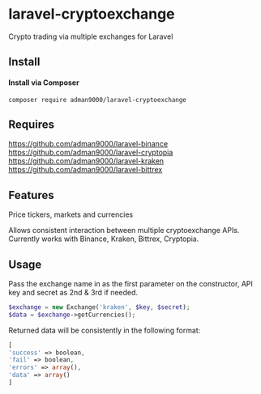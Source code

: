 # laravel-cryptoexchange
Crypto trading via multiple exchanges for Laravel

## Install

#### Install via Composer

```
composer require adman9000/laravel-cryptoexchange
```

## Requires

https://github.com/adman9000/laravel-binance
https://github.com/adman9000/laravel-cryptopia
https://github.com/adman9000/laravel-kraken
https://github.com/adman9000/laravel-bittrex

## Features

Price tickers, markets and currencies

Allows consistent interaction between multiple cryptoexchange APIs. Currently works with Binance, Kraken, Bittrex, Cryptopia.

## Usage

Pass the exchange name in as the first parameter on the constructor, API key and secret as 2nd & 3rd if needed.

```php
$exchange = new Exchange('kraken', $key, $secret);
$data = $exchange->getCurrencies();
```

Returned data will be consistently in the following format:

```php
[
'success' => boolean,
'fail' => boolean,
'errors' => array(),
'data' => array()
]
```

